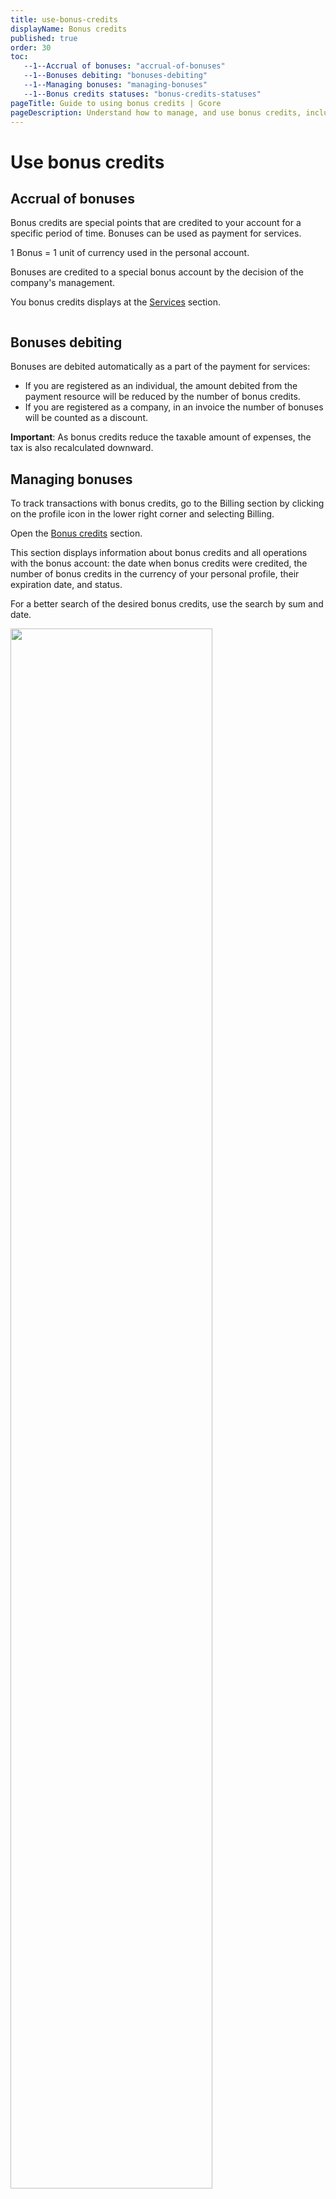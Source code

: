 ```yaml
---
title: use-bonus-credits
displayName: Bonus credits
published: true
order: 30
toc:
   --1--Accrual of bonuses: "accrual-of-bonuses"
   --1--Bonuses debiting: "bonuses-debiting"
   --1--Managing bonuses: "managing-bonuses"
   --1--Bonus credits statuses: "bonus-credits-statuses"
pageTitle: Guide to using bonus credits | Gcore
pageDescription: Understand how to manage, and use bonus credits, including details on how they impact your tax calculations.
---
```


# Use bonus credits

## Accrual of bonuses

Bonus credits are special points that are credited to your account for a specific period of time. Bonuses can be used as payment for services.  

1 Bonus = 1 unit of currency used in the personal account. 

Bonuses are credited to a special bonus account by the decision of the company's management. 

You bonus credits displays at the <a href="https://accounts.gcore.com/billing/services" target="_blank">Services</a> section. 

<img src="https://assets.gcore.pro/docs/account-settings/billing/bonus-credits/bonus-credits-10.png" alt="">

## Bonuses debiting  

Bonuses are debited automatically as a part of the payment for services: 

- If you are registered as an individual, the amount debited from the payment resource will be reduced by the number of bonus credits.  
- If you are registered as a company, in an invoice the number of bonuses will be counted as a discount.

**Important**: As bonus credits reduce the taxable amount of expenses, the tax is also recalculated downward. 

## Managing bonuses 

To track transactions with bonus credits, go to the Billing section by clicking on the profile icon in the lower right corner and selecting Billing.  

Open the <a href="https://accounts.gcore.com/billing/bonuses" target="_blank">Bonus credits</a> section.  

This section displays information about bonus credits and all operations with the bonus account: the date when bonus credits were credited, the number of bonus credits in the currency of your personal profile, their expiration date, and status.

For a better search of the desired bonus credits, use the search by sum and date.  

<img src="https://assets.gcore.pro/docs/account-settings/billing/bonus-credits/manage-credits-20.png" alt="" width="80%">

## Bonus credits statuses  

**Credited** - bonus credits have been credited by the company to your account. 

**Charge for expense ID** - bonuses have been debited from your balance for expense ID. 

**Expired** - bonuses are canceled.
